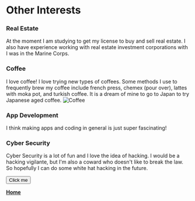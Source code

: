 <h1 id="Header">Other Interests</h1>

### Real Estate
At the moment I am studying to get my license to buy and sell real estate. I also have experience working with real estate investment corporations with I was in the Marine Corps. 
  
### Coffee
I love coffee! I love trying new types of coffees. Some methods I use to frequently brew my coffee include french press, chemex (pour over), lattes with moka pot, and turkish coffee. It is a dream of mine to go to Japan to try Japanese aged coffee. 
<img src="https://upload.wikimedia.org/wikipedia/commons/4/45/A_small_cup_of_coffee.JPG" alt="Coffee">

### App Development
I think making apps and coding in general is just super fascinating!

### Cyber Security
Cyber Security is a lot of fun and I love the idea of hacking. I would be a hacking vigilante, but I'm also a coward who doesn't like to break the law. So hopefully I can do some white hat hacking in the future. 

<button onclick="myFunction()">Click me</button>

<script language="JavaScript" type="text/javascript">
myFunction() { 
  document.getElementById("Header").innerHTML="Thank You for Visiting!";
}; 
    </script>

**[Home](README.md)**
